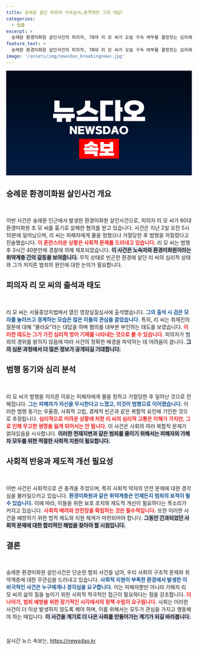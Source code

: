 ```yaml
---
title: 숭례문 살인 피의자 구속심사…충격적인 그의 대답!
categories:
  - 법률
excerpt: >
  숭례문 환경미화원 살인사건의 피의자, 70대 리 모 씨가 오늘 구속 여부를 결정짓는 심리에 출석했습니다. 범행의 충격적 배경과 리 씨의 반응이 궁금하다면 클릭하세요!
feature_text: >
  숭례문 환경미화원 살인사건의 피의자, 70대 리 모 씨가 오늘 구속 여부를 결정짓는 심리에 출석했습니다. 범행의 충격적 배경과 리 씨의 반응이 궁금하다면 클릭하세요!
image: '/assets/img/newsdao_breakingnews.jpg'
---
```


<p><img src="/assets/img/newsdao_breakingnews.jpg" alt="ontimetimes 속보" /></p>

<h2 data-ke-size="size26">숭례문 환경미화원 살인사건 개요</h2>

<p data-ke-size="size16">&nbsp;</p>

<p data-ke-size="size16">이번 사건은 숭례문 인근에서 발생한 환경미화원 살인사건으로, 피의자 리 모 씨가 60대 환경미화원 조 모 씨를 흉기로 살해한 혐의를 받고 있습니다. 사건은 지난 2일 오전 5시 10분에 일어났으며, 리 씨는 피해자에게 물을 청했으나 거절당한 후 범행을 저질렀다고 진술했습니다. <b><span style="color: #ee2323;">이 혼란스러운 상황은 사회적 문제를 드러내고 있습니다.</span></b> 리 모 씨는 범행 후 3시간 40분만에 경찰에 의해 체포되었습니다. <b><span style="background-color: #21538527;">이 사건은 노숙자와 환경미화원이라는 취약계층 간의 갈등을 보여줍니다.</span></b> 무직 상태로 빈곤한 환경에 살던 리 씨의 심리적 상태와 그가 저지른 범죄의 원인에 대한 논의가 필요합니다.</p>

<h2 data-ke-size="size26">피의자 리 모 씨의 출석과 태도</h2>

<p data-ke-size="size16">&nbsp;</p>

<p data-ke-size="size16">리 모 씨는 서울중앙지법에서 열린 영장실질심사에 출석했습니다. <b><span style="color: #1a5490;">그의 출석 시 검은 모자를 눌러쓰고 경계하는 모습은 많은 이들의 관심을 끌었습니다.</span></b> 특히, 리 씨는 취재진의 질문에 대해 "몰라요"라는 대답을 하며 혐의를 대부분 부인하는 태도를 보였습니다. <b><span style="color: #ee2323;">이러한 태도는 그가 가진 심리적 방어 기제를 나타내는 것으로 볼 수 있습니다.</span></b> 피의자가 범죄의 경위를 밝히지 않음에 따라 사건의 정확한 배경을 파악하는 데 어려움이 큽니다. <b><span style="background-color: #21538527;">그의 심문 과정에서 더 많은 정보가 공개되길 기대합니다.</span></b></p>

<h2 data-ke-size="size26">범행 동기와 심리 분석</h2>

<p data-ke-size="size16">&nbsp;</p>

<p data-ke-size="size16">리 모 씨가 범행을 저지른 이유는 피해자에게 물을 청하고 거절당한 후 일어난 것으로 전해집니다. <b><span style="color: #1a5490;">그는 피해자가 자신을 무시한다고 느꼈고, 이것이 범행으로 이어졌습니다.</span></b> 이러한 범행 동기는 우울증, 사회적 고립, 경제적 빈곤과 같은 복합적 요인에 기인한 것으로 추정됩니다. <b><span style="color: #ee2323;">심리적으로 어려운 상황에 처한 리 씨의 심리적 고통은 이해가 가지만, 그로 인해 무고한 생명을 잃게 되어서는 안 됩니다.</span></b> 이 사건은 사회의 여러 복합적 문제가 얽혀있음을 시사합니다. <b><span style="background-color: #21538527;">이러한 천재지변과 같은 범죄를 줄이기 위해서는 피해자와 가해자 모두를 위한 적절한 사회적 지원이 필요합니다.</span></b></p>

<h2 data-ke-size="size26">사회적 반응과 제도적 개선 필요성</h2>

<p data-ke-size="size16">&nbsp;</p>

<p data-ke-size="size16">이번 사건은 사회적으로 큰 충격을 주었으며, 특히 사회적 약자의 안전 문제에 대한 경각심을 불러일으키고 있습니다. <b><span style="color: #1a5490;">환경미화원과 같은 취약계층은 언제든지 범죄의 표적이 될 수 있습니다.</span></b> 이에 따라, 이들을 위한 보호 조치와 제도적 개선이 필요하다는 목소리가 커지고 있습니다. <b><span style="color: #ee2323;">사회적 배려와 안전망을 확립하는 것은 필수적입니다.</span></b> 또한 이러한 사건을 예방하기 위한 법적 제도와 지원 체계가 마련되어야 합니다. <b><span style="background-color: #21538527;">그동안 간과되었던 사회적 문제에 대한 합리적인 해법을 찾아야 할 시점입니다.</span></b></p>

<h2 data-ke-size="size26">결론</h2>

<p data-ke-size="size16">&nbsp;</p>

<p data-ke-size="size16">숭례문 환경미화원 살인사건은 단순한 범죄 사건을 넘어, 우리 사회의 구조적 문제와 취약계층에 대한 무관심을 드러내고 있습니다. <b><span style="color: #1a5490;">사회적 지원이 부족한 환경에서 발생한 이 비극적인 사건은 누구에게나 경각심을 요구합니다.</span></b> 이는 피해자뿐만 아니라 가해자 리 모 씨의 삶의 질을 높이기 위한 사회적 적극적인 접근이 필요하다는 점을 강조합니다. <b><span style="color: #ee2323;">더 나아가, 범죄 예방을 위한 장기적인 시각에서의 정책 수립이 요구됩니다.</span></b> 사회는 이러한 사건이 더 이상 발생하지 않도록 해야 하며, 이를 위해서는 모두가 관심을 가지고 행동해야 하는 때입니다. <b><span style="background-color: #21538527;">이 사건을 계기로 더 나은 사회를 만들어가는 계기가 되길 바라봅니다.</span></b></p>

<p data-ke-size="size16">&nbsp;</p>
실시간 뉴스 속보는, <a href="https://newsdao.kr" rel="dofollow">https://newsdao.kr</a>


